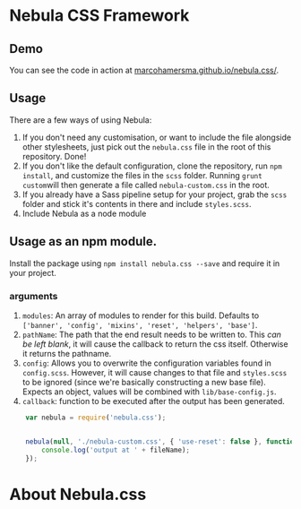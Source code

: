 # Nebula CSS Framework

## Demo
You can see the code in action at [marcohamersma.github.io/nebula.css/](http://marcohamersma.github.io/nebula.css/).

## Usage
There are a few ways of using Nebula:
1. If you don't need any customisation, or want to include the file alongside other stylesheets, just pick out the `nebula.css` file in the root of this repository. Done!
2. If you don't like the default configuration, clone the repository, run `npm install`, and customize the files in the `scss` folder. Running `grunt custom`will then generate a file called `nebula-custom.css` in the root.
3. If you already have a Sass pipeline setup for your project, grab the `scss` folder and stick it's contents in there and include `styles.scss`.
4. Include Nebula as a node module

## Usage as an npm module.
Install the package using `npm install nebula.css --save` and require it in your project.

### arguments
1. `modules`: An array of modules to render for this build. Defaults to `['banner', 'config', 'mixins', 'reset', 'helpers', 'base']`.
2. `pathName`: The path that the end result needs to be written to. This _can be left blank_, it will cause the callback to return the css itself. Otherwise it returns the pathname.
3. `config`: Allows you to overwrite the configuration variables found in `config.scss`. However, it will cause changes to that file and `styles.scss` to be ignored (since we're basically constructing a new base file). Expects an object, values will be combined with `lib/base-config.js`.
4. `callback`: function to be executed after the output has been generated.

```js
    var nebula = require('nebula.css');


    nebula(null, './nebula-custom.css', { 'use-reset': false }, function(fileName) {
        console.log('output at ' + fileName);
    });
```

# About Nebula.css
